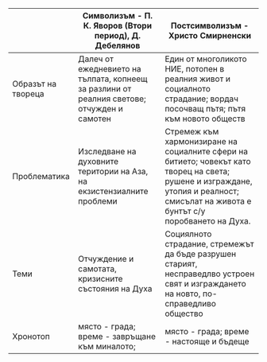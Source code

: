 |                    | Символизъм - П. К. Яворов (Втори период), Д. Дебелянов                                     | Постсимволизъм - Христо Смирненски                                                                                                                                                   |
|--------------------|--------------------------------------------------------------------------------------------|--------------------------------------------------------------------------------------------------------------------------------------------------------------------------------------|
| Образът на твореца | Далеч от ежедневието на тълпата, копнеещ за разлини от реалния светове; отчужден и самотен | Един от многоликото НИЕ, потопен в реалния живот и социалното страдание; вордач посочващ пътя; пътя към новото обществ                                                               |
| Проблематика       | Изследване на духовните територии на Аза, на екзистензиалните проблеми                     | Стремеж към хармонизиране на социалните сфери на битието; човекът като творец на света; рушене и изграждане, утопия и реалност; смисълат на живота е бунтът с/у поробването на Духа. |
| Теми               | Отчуждение и самотата, кризисните състояния на Духа                                        | Социялното страдание, стремежът да бъде разрушен старият, несправедлво устроен свят и изграждането на новто, по-справедливо общество                                                 |
| Хронотоп           | място - града; време - завръщане към миналото;                                             | място - града; време - настояще и бъдеще                                                                                                                                             |

